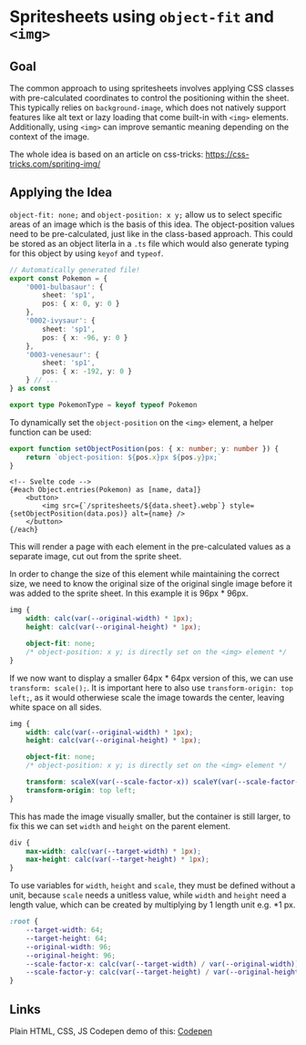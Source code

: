 # Spritesheets using `object-fit` and `<img>`

## Goal

The common approach to using spritesheets involves applying CSS classes with pre-calculated coordinates to control the positioning within the sheet. This typically relies on `background-image`, which does not natively support features like alt text or lazy loading that come built-in with `<img>` elements. Additionally, using `<img>` can improve semantic meaning depending on the context of the image.

The whole idea is based on an article on css-tricks: https://css-tricks.com/spriting-img/

## Applying the Idea

`object-fit: none;` and `object-position: x y;` allow us to select specific areas of an image which is the basis of this idea. The object-position values need to be pre-calculated, just like in the class-based approach. This could be stored as an object literla in a `.ts` file which would also generate typing for this object by using `keyof` and `typeof`.

```ts
// Automatically generated file!
export const Pokemon = {
	'0001-bulbasaur': {
		sheet: 'sp1',
		pos: { x: 0, y: 0 }
	},
	'0002-ivysaur': {
		sheet: 'sp1',
		pos: { x: -96, y: 0 }
	},
	'0003-venesaur': {
		sheet: 'sp1',
		pos: { x: -192, y: 0 }
	} // ...
} as const

export type PokemonType = keyof typeof Pokemon
```

To dynamically set the `object-position` on the `<img>` element, a helper function can be used:

```ts
export function setObjectPosition(pos: { x: number; y: number }) {
	return `object-position: ${pos.x}px ${pos.y}px;`
}
```

```svelte
<!-- Svelte code -->
{#each Object.entries(Pokemon) as [name, data]}
	<button>
		<img src={`/spritesheets/${data.sheet}.webp`} style={setObjectPosition(data.pos)} alt={name} />
	</button>
{/each}
```

This will render a page with each element in the pre-calculated values as a separate image, cut out from the sprite sheet.

In order to change the size of this element while maintaining the correct size, we need to know the original size of the original single image before it was added to the sprite sheet. In this example it is 96px \* 96px.

```css
img {
	width: calc(var(--original-width) * 1px);
	height: calc(var(--original-height) * 1px);

	object-fit: none;
	/* object-position: x y; is directly set on the <img> element */
}
```

If we now want to display a smaller 64px \* 64px version of this, we can use `transform: scale();`. It is important here to also use `transform-origin: top left;`, as it would otherwiese scale the image towards the center, leaving white space on all sides.

```css
img {
	width: calc(var(--original-width) * 1px);
	height: calc(var(--original-height) * 1px);

	object-fit: none;
	/* object-position: x y; is directly set on the <img> element */

	transform: scaleX(var(--scale-factor-x)) scaleY(var(--scale-factor-y));
	transform-origin: top left;
}
```

This has made the image visually smaller, but the container is still larger, to fix this we can set `width` and `height` on the parent element.

```css
div {
	max-width: calc(var(--target-width) * 1px);
	max-height: calc(var(--target-height) * 1px);
}
```

To use variables for `width`, `height` and `scale`, they must be defined without a unit, because `scale` needs a unitless value, while `width` and `height` need a length value, which can be created by multiplying by 1 length unit e.g. \*1 px.

```css
:root {
	--target-width: 64;
	--target-height: 64;
	--original-width: 96;
	--original-height: 96;
	--scale-factor-x: calc(var(--target-width) / var(--original-width));
	--scale-factor-y: calc(var(--target-height) / var(--original-height));
}
```

## Links

Plain HTML, CSS, JS Codepen demo of this: [Codepen](https://codepen.io/Stampf/pen/yyyQYZm)

